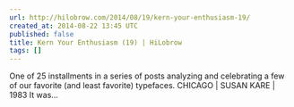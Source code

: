 ```yaml
---
url: http://hilobrow.com/2014/08/19/kern-your-enthusiasm-19/
created_at: 2014-08-22 13:45 UTC
published: false
title: Kern Your Enthusiasm (19) | HiLobrow
tags: []
---
```


One of 25 installments in a series of posts analyzing and celebrating a few of our favorite (and least favorite) typefaces. CHICAGO | SUSAN KARE | 1983 It was…
